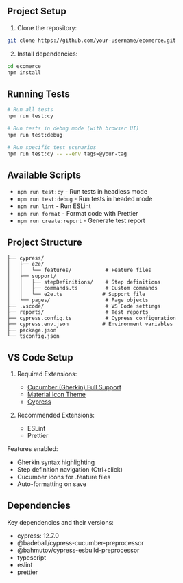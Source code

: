 ## Project Setup

1. Clone the repository:

```bash
git clone https://github.com/your-username/ecomerce.git
```

2. Install dependencies:

```bash
cd ecomerce
npm install
```

## Running Tests

```bash
# Run all tests
npm run test:cy

# Run tests in debug mode (with browser UI)
npm run test:debug

# Run specific test scenarios
npm run test:cy -- --env tags=@your-tag
```

## Available Scripts

- `npm run test:cy` - Run tests in headless mode
- `npm run test:debug` - Run tests in headed mode
- `npm run lint` - Run ESLint
- `npm run format` - Format code with Prettier
- `npm run create:report` - Generate test report

## Project Structure

```
├── cypress/
│   ├── e2e/
│   │   └── features/           # Feature files
│   ├── support/
│   │   ├── stepDefinitions/    # Step definitions
│   │   ├── commands.ts         # Custom commands
│   │   └── e2e.ts             # Support file
│   └── pages/                  # Page objects
├── .vscode/                    # VS Code settings
├── reports/                    # Test reports
├── cypress.config.ts           # Cypress configuration
├── cypress.env.json           # Environment variables
├── package.json
└── tsconfig.json
```

## VS Code Setup

1. Required Extensions:

   - [Cucumber (Gherkin) Full Support](https://marketplace.visualstudio.com/items?itemName=alexkrechik.cucumberautocomplete)
   - [Material Icon Theme](https://marketplace.visualstudio.com/items?itemName=PKief.material-icon-theme)
   - [Cypress](https://marketplace.visualstudio.com/items?itemName=cypress-io.cypress)

2. Recommended Extensions:
   - ESLint
   - Prettier

Features enabled:
- Gherkin syntax highlighting
- Step definition navigation (Ctrl+click)
- Cucumber icons for .feature files
- Auto-formatting on save

## Dependencies

Key dependencies and their versions:

- cypress: 12.7.0
- @badeball/cypress-cucumber-preprocessor
- @bahmutov/cypress-esbuild-preprocessor
- typescript
- eslint
- prettier
